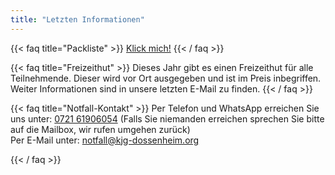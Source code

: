 ```yaml
---
title: "Letzten Informationen"
---
```


{{< faq title="Packliste" >}}
[Klick mich!](https://kjg-dossenheim.org/sommerfreizeit/packliste/)
{{< / faq >}}

{{< faq title="Freizeithut" >}}
Dieses Jahr gibt es einen Freizeithut für alle Teilnehmende. Dieser wird vor Ort ausgegeben und ist im Preis inbegriffen.
Weiter Informationen sind in unsere letzten E-Mail zu finden.
{{< / faq >}}

{{< faq title="Notfall-Kontakt" >}}
Per Telefon und WhatsApp erreichen Sie uns unter:
[0721 61906054](tel:072161906054)
(Falls Sie niemanden erreichen sprechen Sie bitte auf die Mailbox, wir rufen umgehen zurück)
   
Per E-Mail unter:
[notfall@kjg-dossenheim.org](mailto:notfall@kjg-dossenheim.org)

{{< / faq >}}